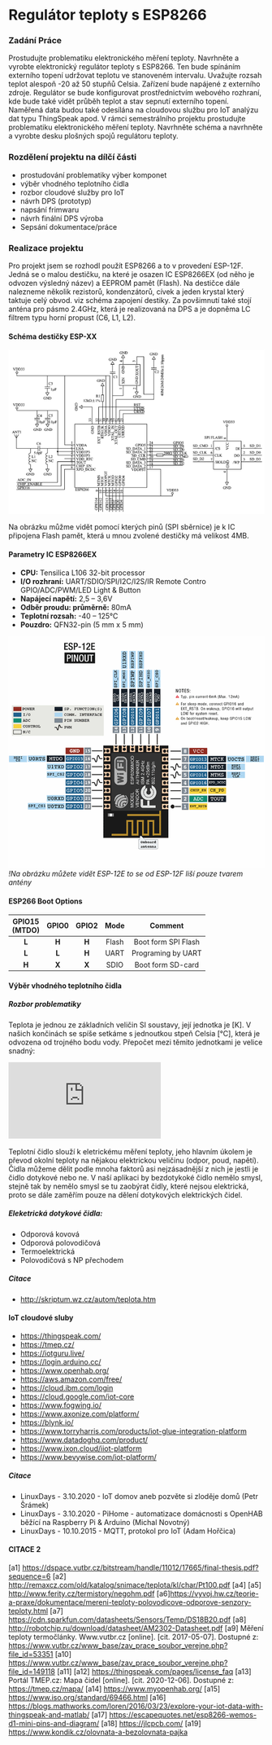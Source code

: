 # Regulátor teploty s ESP8266

### Zadání Práce
Prostudujte problematiku elektronického měření teploty. Navrhněte a vyrobte elektronický regulátor teploty s ESP8266. Ten bude spínáním externího topení udržovat teplotu ve stanoveném intervalu. Uvažujte rozsah teplot alespoň -20 až 50 stupňů Celsia. Zařízení bude napájené z externího zdroje. Regulátor se bude konfigurovat prostřednictvím webového rozhraní, kde bude také vidět průběh teplot a stav sepnutí externího topení. Naměřená data budou také odesílána na cloudovou službu pro IoT analýzu dat typu ThingSpeak apod. V rámci semestrálního projektu prostudujte problematiku elektronického měření teploty. Navrhněte schéma a navrhněte a vyrobte desku plošných spojů regulátoru teploty.

### Rozdělení projektu na dílčí části
* prostudování problematiky výber komponet
* výběr vhodného teplotního čidla
* rozbor cloudové služby pro IoT
* návrh DPS (prototyp)
* napsání frimwaru
* návrh finální DPS výroba
* Sepsání dokumentace/práce   

### Realizace projektu

Pro projekt jsem se rozhodl použít ESP8266 a to v provedení ESP-12F. Jedná se o malou destičku, na které je osazen IC ESP8266EX (od něho je odvozen výsledný název) a EEPROM pamět (Flash). Na destičce dále nalezneme několik rezistorů, kondenzátorů, cívek a jeden krystal který taktuje celý obvod. viz schéma zapojení destiky. Za povšimnutí také stojí anténa pro pásmo 2.4GHz, která je realizovaná na DPS a je dopněma LC filtrem typu horní propust (C6, L1, L2).

#### Schéma destičky ESP-XX

![ESPdeskSchema](Image/ESP8266-module-circuit-diagram.ppm)   

Na obrázku můžme vidět pomocí kterých pinů (SPI sběrnice) je k IC připojena Flash pamět, která u mnou zvolené destičky má velikost 4MB.

#### Parametry IC ESP8266EX

* **CPU:** Tensilica L106 32-bit processor
* **I/O rozhraní:** UART/SDIO/SPI/I2C/I2S/IR Remote Contro GPIO/ADC/PWM/LED Light & Button
* **Napájecí napětí:** 2,5 – 3,6V
* **Odběr proudu: průměrně:** 80mA
* **Teplotní rozsah:** -40 – 125°C
* **Pouzdro:** QFN32-pin (5 mm x 5 mm)

![ESP-12E PINOUT](Image/ESP-12E_PINOUT.png)
*!Na obrázku můžete vidět ESP-12E to se od ESP-12F liší pouze tvarem antény*

#### ESP266 Boot Options

| **GPIO15**<br>**(MTDO)** | **GPIO0** | **GPIO2** | **Mode** | **Comment** |
| :-: | :-: | :-: | :-: | :-: |
| **L** | **H** | **H** | Flash | Boot form SPI Flash |
| **L** | **L** | **H** | UART  | Programing by UART  |
| **H** | **X** | **X** | SDIO  | Boot form SD-card   |


#### Výběr vhodného teplotního čidla

##### Rozbor problematiky

Teplota je jednou ze základních veličin SI soustavy, její jednotka je [K]. V našich končinách se spíše setkáme s jednoutkou stpeň Celsia [°C], která je odvozena od trojného bodu vody. Přepočet mezi těmito jednotkami je velice snadný:

![obr](https://latex.codecogs.com/gif.latex?%5Cinline%20T_%7BC%7D%20%3D%20T_%7BK%7D%20-%20273%2C15)

Teplotní čidlo slouží k eletrickému měření teploty, jeho hlavním úkolem je převod okolní teploty na nějakou elektrickou veličinu (odpor, poud, napětí). Čidla můžeme dělit podle mnoha faktorů asi nejzásadnější z nich je jestli je čidlo dotykové nebo ne. V naší aplikaci by bezdotykoké čidlo nemělo smysl, stejně tak by nemělo smysl se tu zaobýrat čidly, které nejsou elektrická, proto se dále zaměřím pouze na dělení dotykových elektrických čidel.  

##### Eleketrická dotykové čidla:

* Odporová kovová
* Odporová polovodičová
* Termoelektrická
* Polovodičová s NP přechodem


##### Citace

* http://skriptum.wz.cz/autom/teplota.htm


#### IoT cloudové sluby

* https://thingspeak.com/
* https://tmep.cz/
* https://iotguru.live/
* https://login.arduino.cc/
* https://www.openhab.org/
* https://aws.amazon.com/free/
* https://cloud.ibm.com/login
* https://cloud.google.com/iot-core
* https://www.fogwing.io/
* https://www.axonize.com/platform/
* https://blynk.io/
* https://www.torryharris.com/products/iot-glue-integration-platform
* https://www.datadoghq.com/product/
* https://www.ixon.cloud/iiot-platform
* https://www.bevywise.com/iot-platform/



##### Citace

* LinuxDays - 3.10.2020 - IoT domov aneb pozvěte si zloděje domů (Petr Šrámek)
* LinuxDays - 3.10.2020 - PiHome - automatizace domácnosti s OpenHAB běžící na Raspberry Pi & Arduino (Michal Novotný)
* LinuxDays - 10.10.2015 - MQTT, protokol pro IoT (Adam Hořčica)

#### CITACE 2

[a1] https://dspace.vutbr.cz/bitstream/handle/11012/17665/final-thesis.pdf?sequence=6
[a2] http://remaxcz.com/old/katalog/snimace/teplota/kl/char/Pt100.pdf
[a4] 
[a5] http://www.ferity.cz/termistory/negohm.pdf
[a6]https://vyvoj.hw.cz/teorie-a-praxe/dokumentace/mereni-teploty-polovodicove-odporove-senzory-teploty.html
[a7] https://cdn.sparkfun.com/datasheets/Sensors/Temp/DS18B20.pdf
[a8] http://robotchip.ru/download/datasheet/AM2302-Datasheet.pdf
[a9] Měření teploty termočlánky. Www.vutbr.cz [online]. [cit. 2017-05-07]. Dostupné z: https://www.vutbr.cz/www_base/zav_prace_soubor_verejne.php?file_id=53351
[a10] https://www.vutbr.cz/www_base/zav_prace_soubor_verejne.php?file_id=149118
[a11] 
[a12] https://thingspeak.com/pages/license_faq
[a13] Portál TMEP.cz: Mapa čidel [online]. [cit. 2020-12-06]. Dostupné z: https://tmep.cz/mapa/
[a14] https://www.myopenhab.org/
[a15] https://www.iso.org/standard/69466.html
[a16] https://blogs.mathworks.com/loren/2016/03/23/explore-your-iot-data-with-thingspeak-and-matlab/
[a17] https://escapequotes.net/esp8266-wemos-d1-mini-pins-and-diagram/
[a18] https://jlcpcb.com/
[a19] https://www.kondik.cz/olovnata-a-bezolovnata-pajka



